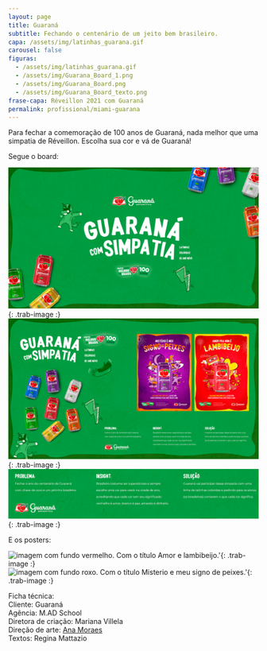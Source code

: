 ```yaml
---
layout: page
title: Guaraná
subtitle: Fechando o centenário de um jeito bem brasileiro.
capa: /assets/img/latinhas_guarana.gif
carousel: false
figuras:
  - /assets/img/latinhas_guarana.gif
  - /assets/img/Guarana_Board_1.png
  - /assets/img/Guarana_Board.png
  - /assets/img/Guarana_Board_texto.png
frase-capa: Réveillon 2021 com Guaraná
permalink: profissional/miami-guarana
---
```


Para fechar a comemoração de 100 anos de Guaraná, nada melhor que uma simpatia de Réveillon. Escolha sua cor e vá de Guaraná!  

Segue o board:  

![imagem com fundo verde. Com o título Guarana com Simpatia.'](/assets/img/Guarana_Board_1.png){: .trab-image :}  
![imagem com fundo bege. Com o título Guarana com Simpatia e outras imagens.'](/assets/img/Guarana_Board.png){: .trab-image :}  
![imagem com fundo verde e textos sobre problema insight e solucao.'](/assets/img/Guarana_Board_texto.png){: .trab-image :}  

E os posters:  

![imagem com fundo vermelho. Com o título Amor e lambibeijo.'](/assets/img/Guarana_KV_Vermelho_Final.png){: .trab-image :}  
![imagem com fundo roxo. Com o título Misterio e meu signo de peixes.'](/assets/img/Guarana_KV_Roxo_Final.png){: .trab-image :}  

Ficha técnica:  
Cliente: Guaraná  
Agência: M.AD School   
Diretora de criação: Mariana Villela  
Direção de arte: [Ana Moraes](https://anaflaviamoraes.com.br/)  
Textos: Regina Mattazio
